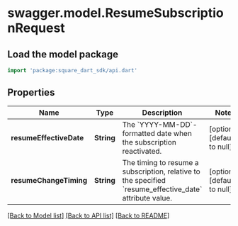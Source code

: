 # swagger.model.ResumeSubscriptionRequest

## Load the model package
```dart
import 'package:square_dart_sdk/api.dart'
```

## Properties
Name | Type | Description | Notes
------------ | ------------- | ------------- | -------------
**resumeEffectiveDate** | **String** | The &#x60;YYYY-MM-DD&#x60;-formatted date when the subscription reactivated. | [optional] [default to null]
**resumeChangeTiming** | **String** | The timing to resume a subscription, relative to the specified &#x60;resume_effective_date&#x60; attribute value. | [optional] [default to null]

[[Back to Model list]](../README.md#documentation-for-models) [[Back to API list]](../README.md#documentation-for-api-endpoints) [[Back to README]](../README.md)

